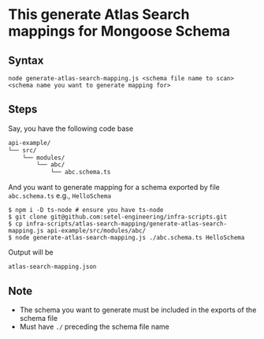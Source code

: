 # This generate Atlas Search mappings for Mongoose Schema

## Syntax

```shell
node generate-atlas-search-mapping.js <schema file name to scan> <schema name you want to generate mapping for>
```

## Steps

Say, you have the following code base
```txt
api-example/
└── src/
    └── modules/
        └── abc/
            └── abc.schema.ts
```
And you want to generate mapping for a schema exported by file `abc.schema.ts` e.g., `HelloSchema`

```shell
$ npm i -D ts-node # ensure you have ts-node
$ git clone git@github.com:setel-engineering/infra-scripts.git
$ cp infra-scripts/atlas-search-mapping/generate-atlas-search-mapping.js api-example/src/modules/abc/
$ node generate-atlas-search-mapping.js ./abc.schema.ts HelloSchema 
```

Output will be

```shell
atlas-search-mapping.json
```

## Note

- The schema you want to generate must be included in the exports of the schema file
- Must have `./` preceding the schema file name